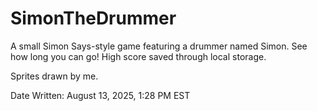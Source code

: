 # SimonTheDrummer
A small Simon Says-style game featuring a drummer named Simon. See how long you can go! High score saved through local storage.

Sprites drawn by me.

Date Written: August 13, 2025, 1:28 PM EST
